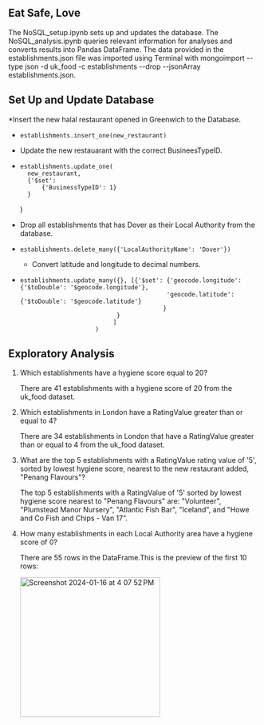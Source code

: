 ## Eat Safe, Love

The NoSQL_setup.ipynb sets up and updates the database. The NoSQL_analysis.ipynb queries relevant information for analyses and converts results into Pandas DataFrame. The data provided in the establishments.json file was imported using Terminal with mongoimport --type json -d uk_food -c establishments --drop --jsonArray establishments.json.

## Set Up and Update Database

*Insert the new halal restaurant opened in Greenwich to the Database.

*     establishments.insert_one(new_restaurant)

  
* Update the new restauarant with the correct BusineesTypeID.

*     establishments.update_one(
        new_restaurant, 
        {'$set': 
            {'BusinessTypeID': 1}
        }
    )
* Drop all establishments that has Dover as their Local Authority from the database.

*     establishments.delete_many({'LocalAuthorityName': 'Dover'})
  * Convert latitude and longitude to decimal numbers.

*     establishments.update_many({}, [{'$set': {'geocode.longitude': {'$toDouble': '$geocode.longitude'}, 
                                               'geocode.latitude': {'$toDouble': '$geocode.latitude'}
                                              }
                                 }
                                ]
                           )
## Exploratory Analysis

1. Which establishments have a hygiene score equal to 20?

   There are 41 establishments with a hygiene score of 20 from the uk_food dataset.

2. Which establishments in London have a RatingValue greater than or equal to 4?

   There are 34 establishments in London that have a RatingValue greater than or equal to 4 from the uk_food dataset.

3. What are the top 5 establishments with a RatingValue rating value of '5', sorted by lowest hygiene score, nearest to the new restaurant added, "Penang Flavours"?

   The top 5 establishments with a RatingValue of '5' sorted by lowest hygiene score nearest to "Penang Flavours" are: "Volunteer", "Plumstead Manor Nursery", "Atlantic Fish Bar",    "Iceland", and "Howe and Co Fish and Chips - Van 17".

4. How many establishments in each Local Authority area have a hygiene score of 0?

   There are 55 rows in the DataFrame.This is the preview of the first 10 rows:
   
   <img width="280" alt="Screenshot 2024-01-16 at 4 07 52 PM" src="https://github.com/kaurn6538/nosql-challenge/assets/98873779/84f4297b-2465-4679-b27f-3a3cfb571034">
   
